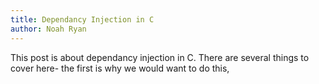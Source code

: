 ```yaml
---
title: Dependancy Injection in C
author: Noah Ryan
---
```

This post is about dependancy injection in C. There are several things to cover here- the first is why we would want to do this,
